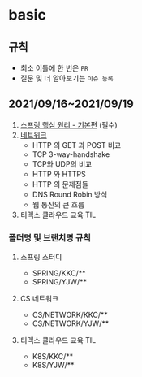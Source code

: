 # basic

## 규칙
- 최소 이틀에 한 번은 `PR`
- 질문 및 더 알아보기는 `이슈 등록`

## 2021/09/16~2021/09/19
1. [스프링 핵심 원리 - 기본편](https://www.inflearn.com/course/%EC%8A%A4%ED%94%84%EB%A7%81-%ED%95%B5%EC%8B%AC-%EC%9B%90%EB%A6%AC-%EA%B8%B0%EB%B3%B8%ED%8E%B8) (필수)
2. [네트워크](https://github.com/kimkc/Interview_Question_for_Beginner/tree/master/Network)
    - HTTP 의 GET 과 POST 비교
    - TCP 3-way-handshake
    - TCP와 UDP의 비교
    - HTTP 와 HTTPS
    - HTTP 의 문제점들
    - DNS Round Robin 방식
    - 웹 통신의 큰 흐름
3. 티맥스 클라우드 교육 TIL

### 폴더명 및 브랜치명 규칙
1. 스프링 스터디
    - SPRING/KKC/\*\*
    - SPRING/YJW/\*\*
2. CS 네트워크
    - CS/NETWORK/KKC/\*\*
    - CS/NETWORK/YJW/\*\*

3. 티맥스 클라우드 교육 TIL
    - K8S/KKC/\*\*
    - K8S/YJW/\*\*

